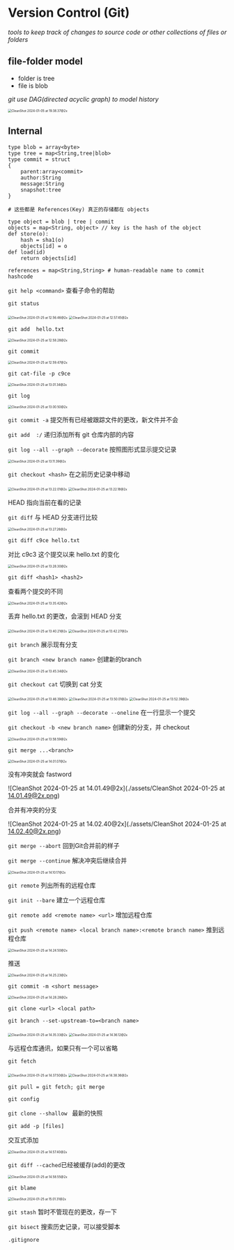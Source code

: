 # Version Control (Git)

*tools to keep track of changes to source code or other collections of files or folders*

## file-folder model
* folder is tree
* file is blob

*git use DAG(directed acyclic graph) to model history*

<img src="./assets/CleanShot%202024-01-05%20at%2019.38.37@2x.png" alt="CleanShot 2024-01-05 at 19.38.37@2x" style="zoom:50%;" />

## Internal
```
type blob = array<byte>
type tree = map<String,tree|blob>
type commit = struct
{
	parent:array<commit>
	author:String
	message:String
	snapshot:tree
}

# 这些都是 References(Key) 真正的存储都在 objects

type object = blob | tree | commit
objects = map<String, object> // key is the hash of the object
def store(o):
	hash = sha1(o)
	objects[id] = o
def load(id)
	return objects[id]
```

```
references = map<String,String> # human-readable name to commit hashcode
```

`git help <command>` 查看子命令的帮助

`git status`

<img src="./assets/CleanShot 2024-01-25 at 12.56.46@2x.png" alt="CleanShot 2024-01-25 at 12.56.46@2x" style="zoom:50%;" />

<img src="./assets/CleanShot 2024-01-25 at 12.57.45@2x.png" alt="CleanShot 2024-01-25 at 12.57.45@2x" style="zoom:50%;" />

`git add  hello.txt`

<img src="./assets/CleanShot 2024-01-25 at 12.58.28@2x.png" alt="CleanShot 2024-01-25 at 12.58.28@2x" style="zoom:50%;" />

`git commit`

<img src="./assets/CleanShot 2024-01-25 at 12.59.47@2x.png" alt="CleanShot 2024-01-25 at 12.59.47@2x" style="zoom:50%;" />

`git cat-file -p c9ce`

<img src="./assets/CleanShot 2024-01-25 at 13.01.34@2x.png" alt="CleanShot 2024-01-25 at 13.01.34@2x" style="zoom:50%;" />

`git log` 

<img src="./assets/CleanShot 2024-01-25 at 13.00.50@2x.png" alt="CleanShot 2024-01-25 at 13.00.50@2x" style="zoom:50%;" />

`git commit -a` 提交所有已经被跟踪文件的更改，新文件并不会

`git add  :/` 递归添加所有 git 仓库内部的内容

`git log --all --graph --decorate` 按照图形式显示提交记录

<img src="./assets/CleanShot 2024-01-25 at 13.11.39@2x.png" alt="CleanShot 2024-01-25 at 13.11.39@2x" style="zoom:50%;" />

`git checkout <hash>` 在之前历史记录中移动

<img src="./assets/CleanShot 2024-01-25 at 13.22.01@2x.png" alt="CleanShot 2024-01-25 at 13.22.01@2x" style="zoom:50%;" />

<img src="./assets/CleanShot 2024-01-25 at 13.22.18@2x.png" alt="CleanShot 2024-01-25 at 13.22.18@2x" style="zoom:50%;" />

HEAD 指向当前在看的记录

`git diff` 与 HEAD 分支进行比较

<img src="./assets/CleanShot 2024-01-25 at 13.27.26@2x.png" alt="CleanShot 2024-01-25 at 13.27.26@2x" style="zoom:50%;" />

`git diff c9ce hello.txt`

对比 c9c3 这个提交以来 hello.txt 的变化

<img src="./assets/CleanShot 2024-01-25 at 13.28.30@2x.png" alt="CleanShot 2024-01-25 at 13.28.30@2x" style="zoom:50%;" />

`git diff <hash1> <hash2>`

查看两个提交的不同

<img src="./assets/CleanShot 2024-01-25 at 13.35.42@2x.png" alt="CleanShot 2024-01-25 at 13.35.42@2x" style="zoom:50%;" />

丢弃 hello.txt 的更改，会滚到 HEAD 分支

<img src="./assets/CleanShot 2024-01-25 at 13.40.21@2x.png" alt="CleanShot 2024-01-25 at 13.40.21@2x" style="zoom:50%;" />

<img src="./assets/CleanShot 2024-01-25 at 13.42.27@2x.png" alt="CleanShot 2024-01-25 at 13.42.27@2x" style="zoom:50%;" />

`git branch` 展示现有分支

`git branch <new branch name>` 创建新的branch

<img src="./assets/CleanShot 2024-01-25 at 13.45.34@2x.png" alt="CleanShot 2024-01-25 at 13.45.34@2x" style="zoom:50%;" />

`git checkout cat` 切换到 cat 分支

<img src="./assets/CleanShot 2024-01-25 at 13.46.39@2x.png" alt="CleanShot 2024-01-25 at 13.46.39@2x" style="zoom:50%;" />

<img src="./assets/CleanShot 2024-01-25 at 13.50.01@2x.png" alt="CleanShot 2024-01-25 at 13.50.01@2x" style="zoom:50%;" />

<img src="./assets/CleanShot 2024-01-25 at 13.52.39@2x.png" alt="CleanShot 2024-01-25 at 13.52.39@2x" style="zoom:50%;" />

`git log --all --graph --decorate --oneline` 在一行显示一个提交

`git checkout -b <new branch name>` 创建新的分支，并 checkout

<img src="./assets/CleanShot 2024-01-25 at 13.58.59@2x.png" alt="CleanShot 2024-01-25 at 13.58.59@2x" style="zoom:50%;" />

`git merge ...<branch>`

<img src="./assets/CleanShot 2024-01-25 at 14.01.07@2x.png" alt="CleanShot 2024-01-25 at 14.01.07@2x" style="zoom:50%;" />

没有冲突就会 fastword

![CleanShot 2024-01-25 at 14.01.49@2x](./assets/CleanShot 2024-01-25 at 14.01.49@2x.png)

合并有冲突的分支

![CleanShot 2024-01-25 at 14.02.40@2x](./assets/CleanShot 2024-01-25 at 14.02.40@2x.png)

`git merge --abort` 回到Git合并前的样子

`git merge --continue` 解决冲突后继续合并

<img src="./assets/CleanShot 2024-01-25 at 14.10.17@2x.png" alt="CleanShot 2024-01-25 at 14.10.17@2x" style="zoom:50%;" />

`git remote` 列出所有的远程仓库

`git init --bare` 建立一个远程仓库

`git remote add <remote name> <url>` 增加远程仓库

`git push <remote name> <local branch name>:<remote branch name>` 推到远程仓库

<img src="./assets/CleanShot 2024-01-25 at 14.24.50@2x.png" alt="CleanShot 2024-01-25 at 14.24.50@2x" style="zoom:50%;" />

推送

<img src="./assets/CleanShot 2024-01-25 at 14.25.23@2x.png" alt="CleanShot 2024-01-25 at 14.25.23@2x" style="zoom:50%;" />

 `git commit -m <short message>`

<img src="./assets/CleanShot 2024-01-25 at 14.28.28@2x.png" alt="CleanShot 2024-01-25 at 14.28.28@2x" style="zoom:50%;" />

`git clone <url> <local path>`

`git branch --set-upstream-to=<branch name>`

<img src="./assets/CleanShot 2024-01-25 at 14.35.33@2x.png" alt="CleanShot 2024-01-25 at 14.35.33@2x" style="zoom:50%;" />

<img src="./assets/CleanShot 2024-01-25 at 14.36.12@2x.png" alt="CleanShot 2024-01-25 at 14.36.12@2x" style="zoom:50%;" />

与远程仓库通讯，如果只有一个可以省略

`git fetch`

<img src="./assets/CleanShot 2024-01-25 at 14.37.50@2x.png" alt="CleanShot 2024-01-25 at 14.37.50@2x" style="zoom:50%;" />

<img src="./assets/CleanShot 2024-01-25 at 14.38.36@2x.png" alt="CleanShot 2024-01-25 at 14.38.36@2x" style="zoom:50%;" />

`git pull = git fetch; git merge`

`git config`

`git clone --shallow ` 最新的快照

`git add -p [files]`

交互式添加

<img src="./assets/CleanShot 2024-01-25 at 14.57.40@2x.png" alt="CleanShot 2024-01-25 at 14.57.40@2x" style="zoom:50%;" />

`git diff --cached`已经被缓存(add)的更改

<img src="./assets/CleanShot 2024-01-25 at 14.58.55@2x.png" alt="CleanShot 2024-01-25 at 14.58.55@2x" style="zoom:50%;" />

`git blame` 

<img src="./assets/CleanShot 2024-01-25 at 15.01.31@2x.png" alt="CleanShot 2024-01-25 at 15.01.31@2x" style="zoom:50%;" />

`git stash` 暂时不管现在的更改，存一下

`git bisect` 搜索历史记录，可以接受脚本

`.gitignore`



